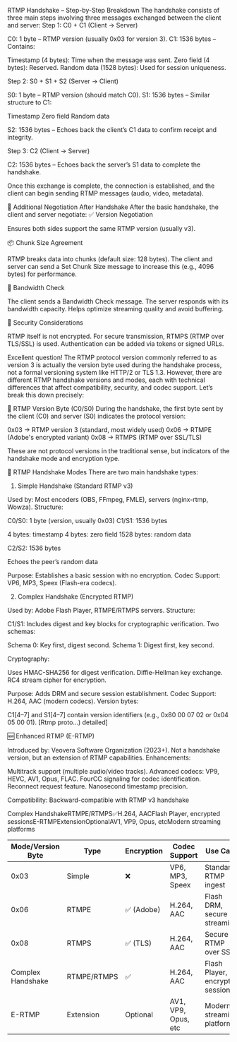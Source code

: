 RTMP Handshake – Step-by-Step Breakdown
The handshake consists of three main steps involving three messages exchanged between the client and server:
Step 1: C0 + C1 (Client → Server)

C0: 1 byte – RTMP version (usually 0x03 for version 3).
C1: 1536 bytes – Contains:

Timestamp (4 bytes): Time when the message was sent.
Zero field (4 bytes): Reserved.
Random data (1528 bytes): Used for session uniqueness.



Step 2: S0 + S1 + S2 (Server → Client)

S0: 1 byte – RTMP version (should match C0).
S1: 1536 bytes – Similar structure to C1:

Timestamp
Zero field
Random data


S2: 1536 bytes – Echoes back the client’s C1 data to confirm receipt and integrity.

Step 3: C2 (Client → Server)

C2: 1536 bytes – Echoes back the server’s S1 data to complete the handshake.

Once this exchange is complete, the connection is established, and the client can begin sending RTMP messages (audio, video, metadata).

🧠 Additional Negotiation After Handshake
After the basic handshake, the client and server negotiate:
✅ Version Negotiation

Ensures both sides support the same RTMP version (usually v3).

📦 Chunk Size Agreement

RTMP breaks data into chunks (default size: 128 bytes).
The client and server can send a Set Chunk Size message to increase this (e.g., 4096 bytes) for performance.

📶 Bandwidth Check

The client sends a Bandwidth Check message.
The server responds with its bandwidth capacity.
Helps optimize streaming quality and avoid buffering.


🔐 Security Considerations

RTMP itself is not encrypted.
For secure transmission, RTMPS (RTMP over TLS/SSL) is used.
Authentication can be added via tokens or signed URLs.


Excellent question! The RTMP protocol version commonly referred to as version 3 is actually the version byte used during the handshake process, not a formal versioning system like HTTP/2 or TLS 1.3. However, there are different RTMP handshake versions and modes, each with technical differences that affect compatibility, security, and codec support.
Let’s break this down precisely:

🔢 RTMP Version Byte (C0/S0)
During the handshake, the first byte sent by the client (C0) and server (S0) indicates the protocol version:

0x03 → RTMP version 3 (standard, most widely used)
0x06 → RTMPE (Adobe's encrypted variant)
0x08 → RTMPS (RTMP over SSL/TLS)

These are not protocol versions in the traditional sense, but indicators of the handshake mode and encryption type.

🧩 RTMP Handshake Modes
There are two main handshake types:
1. Simple Handshake (Standard RTMP v3)

Used by: Most encoders (OBS, FFmpeg, FMLE), servers (nginx-rtmp, Wowza).
Structure:

C0/S0: 1 byte (version, usually 0x03)
C1/S1: 1536 bytes

4 bytes: timestamp
4 bytes: zero field
1528 bytes: random data


C2/S2: 1536 bytes

Echoes the peer’s random data




Purpose: Establishes a basic session with no encryption.
Codec Support: VP6, MP3, Speex (Flash-era codecs).


2. Complex Handshake (Encrypted RTMP)

Used by: Adobe Flash Player, RTMPE/RTMPS servers.
Structure:

C1/S1: Includes digest and key blocks for cryptographic verification.
Two schemas:

Schema 0: Key first, digest second.
Schema 1: Digest first, key second.




Cryptography:

Uses HMAC-SHA256 for digest verification.
Diffie-Hellman key exchange.
RC4 stream cipher for encryption.


Purpose: Adds DRM and secure session establishment.
Codec Support: H.264, AAC (modern codecs).
Version bytes:

C1[4–7] and S1[4–7] contain version identifiers (e.g., 0x80 00 07 02 or 0x04 05 00 01). [Rtmp proto...) detailed]




🆕 Enhanced RTMP (E-RTMP)

Introduced by: Veovera Software Organization (2023+).
Not a handshake version, but an extension of RTMP capabilities.
Enhancements:

Multitrack support (multiple audio/video tracks).
Advanced codecs: VP9, HEVC, AV1, Opus, FLAC.
FourCC signaling for codec identification.
Reconnect request feature.
Nanosecond timestamp precision.


Compatibility: Backward-compatible with RTMP v3 handshake


Complex HandshakeRTMPE/RTMPS✅H.264, AACFlash Player, encrypted sessionsE-RTMPExtensionOptionalAV1, VP9, Opus, etcModern streaming platforms


| Mode/Version Byte | Type | Encryption | Codec Support | Use Case |
|---|---|---|---|---|
| 0x03 | Simple | ❌ | VP6, MP3, Speex | Standard RTMP ingest |
| 0x06 | RTMPE | ✅ (Adobe) | H.264, AAC | Flash DRM, secure streaming |
| 0x08 | RTMPS | ✅ (TLS) | H.264, AAC | Secure RTMP over SSL |
| Complex Handshake | RTMPE/RTMPS | ✅ | H.264, AAC | Flash Player, encrypted sessions |
| E-RTMP | Extension | Optional | AV1, VP9, Opus, etc | Modern streaming platforms |
